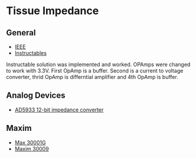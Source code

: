 # Tissue Impedance
## General
- [IEEE](https://ieeexplore.ieee.org/document/9529213)
- [Instructables](https://www.instructables.com/Determining-Body-Composition-using-Arduino)

Instructable solution was implemented and worked. OPAmps were changed to work with 3.3V.
First OpAmp is a buffer. Second is a current to voltage converter, thrid OpAmp is differntial amplifier and 4th OpAmp is buffer.

## Analog Devices
- [AD5933 12-bit impedance converter](https://www.analog.com/en/products/ad5933.html)

## Maxim
- [Max 30001G](https://www.maximintegrated.com/en/products/analog/data-converters/analog-front-end-ics/MAX30001G.html)
- [Maxim 30009](https://www.maximintegrated.com/en/products/sensors/MAX30009.html)
